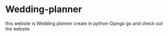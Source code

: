 # Wedding-planner
this website is Wedding planner create in python-Django go and check out the website
